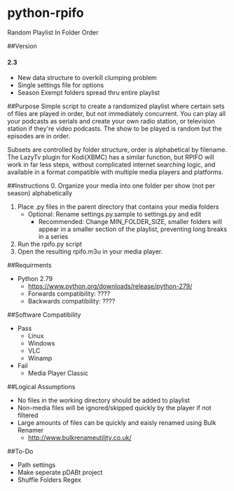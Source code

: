 # python-rpifo
Random Playlist In Folder Order


##Version
#### 2.3
* New data structure to overkill clumping problem
* Single settings file for options
* Season Exempt folders spread thru entire playlist


##Purpose
Simple script to create a randomized playlist where certain sets of files are
played in order, but not immediately concurrent. You can play all your podcasts
as serials and create your own radio station, or television station if they're
video podcasts. The show to be played is random but the episodes are in order.

Subsets are controlled by folder structure, order is alphabetical by filename.
The LazyTv plugin for Kodi(XBMC) has a similar function, but RPIFO will work
in far less steps, without complicated internet searching logic, and available
in a format compatible with multiple media players and platforms.


##Instructions
0. Organize your media into one folder per show (not per season) alphabetically
1. Place .py files in the parent directory that contains your media folders
    * Optional: Rename settings.py.sample to settings.py and edit
        * Recommended: Change MIN_FOLDER_SIZE, smaller folders will appear in a
        smaller section of the playlist, preventing long breaks in a series
2. Run the rpifo.py script
3. Open the resulting rpifo.m3u in your media player.


##Requirments
* Python 2.79
    * https://www.python.org/downloads/release/python-279/
    * Forwards compatibility: ????
    * Backwards compatibility: ????


##Software Compatibility
* Pass
    * Linux
    * Windows
    * VLC
    * Winamp
* Fail
    * Media Player Classic


##Logical Assumptions
* No files in the working directory should be added to playlist
* Non-media files will be ignored/skipped quickly by the player if not filtered
* Large amounts of files can be quickly and eaisly renamed using Bulk Renamer
    * http://www.bulkrenameutility.co.uk/


##To-Do
* Path settings
* Make seperate pDABt project
* Shuffle Folders Regex
